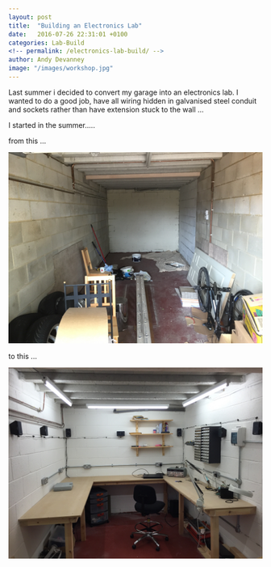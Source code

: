 ```yaml
---
layout: post
title:  "Building an Electronics Lab"
date:   2016-07-26 22:31:01 +0100
categories: Lab-Build
<!-- permalink: /electronics-lab-build/ -->
author: Andy Devanney
image: "/images/workshop.jpg"
---
```


Last summer i decided to convert my garage into an electronics lab. I wanted
to do a good job, have all wiring hidden in galvanised steel conduit and sockets
rather than have extension stuck to the wall ...
<!--more-->


I started in the summer.....

from this ...

![My helpful screenshot](/images/garage.jpg)

to this ...

![My helpful screenshot](/images/workshop.jpg)
